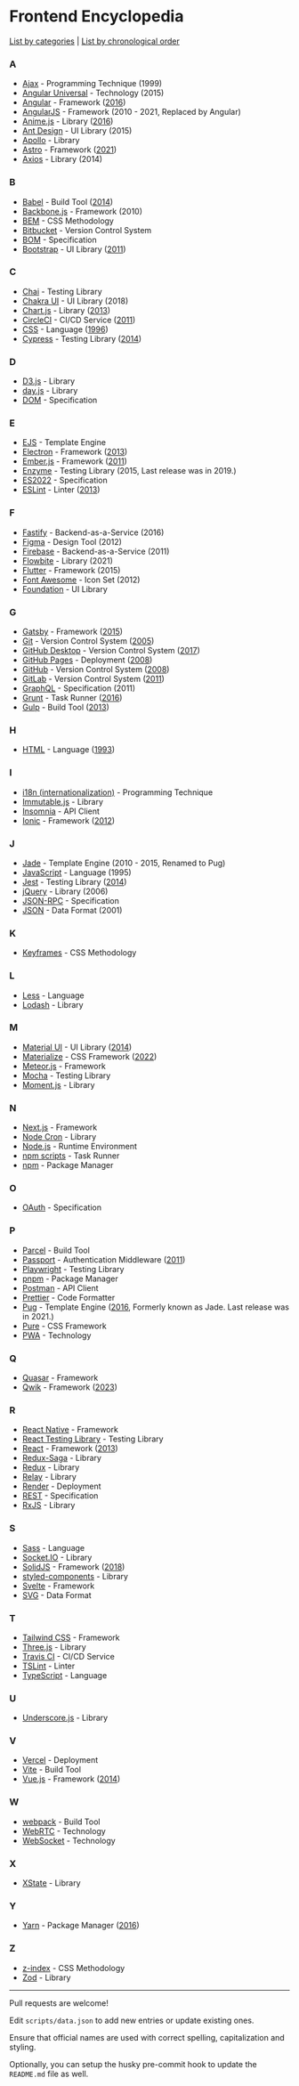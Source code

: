# Frontend Encyclopedia

[List by categories](categories.md) | [List by chronological order](chronological.md)

### A
- [Ajax](https://en.wikipedia.org/wiki/Ajax_(programming)) - Programming Technique (1999)
- [Angular Universal](https://angular.io/guide/universal) - Technology (2015)
- [Angular](https://angular.io) - Framework ([2016](https://en.wikipedia.org/wiki/Ajax_(programming)))
- [AngularJS](https://angularjs.org) - Framework (2010 - 2021, Replaced by Angular)
- [Anime.js](https://animejs.com) - Library ([2016](https://github.com/juliangarnier/anime/releases?page=2))
- [Ant Design](https://ant.design) - UI Library (2015)
- [Apollo](https://www.apollographql.com) - Library
- [Astro](https://astro.build/) - Framework ([2021](https://astro.build/blog/introducing-astro/))
- [Axios](https://axios-http.com) - Library (2014)

### B
- [Babel](https://babeljs.io) - Build Tool ([2014](https://babeljs.io/blog/2016/12/07/the-state-of-babel))
- [Backbone.js](https://backbonejs.org) - Framework (2010)
- [BEM](https://en.bem.info) - CSS Methodology
- [Bitbucket](https://bitbucket.org) - Version Control System
- [BOM](https://en.wikipedia.org/wiki/Browser_Object_Model) - Specification
- [Bootstrap](https://getbootstrap.com) - UI Library ([2011](https://getbootstrap.com/docs/4.1/about/overview/))

### C
- [Chai](https://www.chaijs.com) - Testing Library
- [Chakra UI](https://chakra-ui.com) - UI Library (2018)
- [Chart.js](https://www.chartjs.org) - Library ([2013](https://www.chartjs.org/docs/latest/))
- [CircleCI](https://circleci.com) - CI/CD Service ([2011](https://circleci.com/about/))
- [CSS](https://en.wikipedia.org/wiki/Cascading_Style_Sheets) - Language ([1996](https://en.wikipedia.org/wiki/CSS))
- [Cypress](https://www.cypress.io) - Testing Library ([2014](https://www.cypress.io/blog/2017/10/10/cypress-is-now-public-beta/))

### D
- [D3.js](https://d3js.org) - Library
- [day.js](https://day.js.org) - Library
- [DOM](https://en.wikipedia.org/wiki/Document_Object_Model) - Specification

### E
- [EJS](https://ejs.co/) - Template Engine
- [Electron](https://www.electronjs.org) - Framework ([2013](https://en.wikipedia.org/wiki/Electron_(software_framework)))
- [Ember.js](https://emberjs.com) - Framework ([2011](https://g.co/kgs/b5E63S))
- [Enzyme](https://enzymejs.github.io/enzyme/) - Testing Library (2015, Last release was in 2019.)
- [ES2022](https://en.wikipedia.org/wiki/ECMAScript_version_history#ES2022) - Specification
- [ESLint](https://eslint.org) - Linter ([2013](https://eslint.org/docs/latest/about/))

### F
- [Fastify](https://fastify.dev) - Backend-as-a-Service (2016)
- [Figma](https://www.figma.com) - Design Tool (2012)
- [Firebase](https://firebase.google.com) - Backend-as-a-Service (2011)
- [Flowbite](https://flowbite.com/) - Library (2021)
- [Flutter](https://flutter.dev) - Framework (2015)
- [Font Awesome](https://fontawesome.com) - Icon Set (2012)
- [Foundation](https://get.foundation) - UI Library

### G
- [Gatsby](https://www.gatsbyjs.com) - Framework ([2015](https://en.wikipedia.org/wiki/Gatsby_(JavaScript_framework)))
- [Git](https://git-scm.com) - Version Control System ([2005](https://en.wikipedia.org/wiki/Git))
- [GitHub Desktop](https://desktop.github.com/) - Version Control System ([2017](https://github.blog/2017-09-19-announcing-github-desktop-1-0/))
- [GitHub Pages](https://pages.github.com/) - Deployment ([2008](https://github.blog/2022-08-10-github-pages-now-uses-actions-by-default/))
- [GitHub](https://github.com) - Version Control System ([2008](https://en.wikipedia.org/wiki/GitHub#:~:text=Development%20of%20the%20GitHub.com,annual%20keynote%20called%20GitHub%20Universe.))
- [GitLab](https://docs.gitlab.com) - Version Control System ([2011](https://about.gitlab.com/company/history/#:~:text=So%20together%20with%20Valeriy%20Sizov,GitLab%20on%20October%208%2C%202011.))
- [GraphQL](https://graphql.org) - Specification (2011)
- [Grunt](https://gruntjs.com/) - Task Runner ([2016](https://en.wikipedia.org/wiki/Grunt_(software)))
- [Gulp](https://gulpjs.com) - Build Tool ([2013](https://en.wikipedia.org/wiki/Gulp.js))

### H
- [HTML](https://en.wikipedia.org/wiki/HTML) - Language ([1993](https://www.washington.edu/accesscomputing/webd2/student/unit1/module3/html_history.html#:~:text=1993%20%2D%20Present,official%20standard%20in%20December%201999.))

### I
- [i18n (internationalization)](https://en.wikipedia.org/wiki/Internationalization_and_localization) - Programming Technique
- [Immutable.js](https://immutable-js.com) - Library
- [Insomnia](https://insomnia.rest) - API Client
- [Ionic](https://ionicframework.com) - Framework ([2012](https://ionic.io/about))

### J
- [Jade](https://pugjs.org/api/getting-started.html) - Template Engine (2010 - 2015, Renamed to Pug)
- [JavaScript](https://en.wikipedia.org/wiki/JavaScript) - Language (1995)
- [Jest](https://jestjs.io) - Testing Library ([2014](https://github.com/jestjs/jest/issues/3))
- [jQuery](https://jquery.com) - Library (2006)
- [JSON-RPC](https://www.jsonrpc.org) - Specification
- [JSON](https://en.wikipedia.org/wiki/JSON) - Data Format (2001)

### K
- [Keyframes](https://developer.mozilla.org/en-US/docs/Web/CSS/@keyframes) - CSS Methodology

### L
- [Less](https://lesscss.org) - Language
- [Lodash](https://lodash.com) - Library

### M
- [Material UI](https://mui.com) - UI Library ([2014](https://mui.com/about/))
- [Materialize](https://materializecss.com/) - CSS Framework ([2022](https://materialize.com/docs/releases/))
- [Meteor.js](https://www.meteor.com) - Framework
- [Mocha](https://mochajs.org) - Testing Library
- [Moment.js](https://momentjs.com) - Library

### N
- [Next.js](https://nextjs.org) - Framework
- [Node Cron](https://github.com/node-cron/node-cron) - Library
- [Node.js](https://nodejs.org) - Runtime Environment
- [npm scripts](https://docs.npmjs.com/cli/v9/using-npm/scripts) - Task Runner
- [npm](https://www.npmjs.com) - Package Manager

### O
- [OAuth](https://oauth.net) - Specification

### P
- [Parcel](https://parceljs.org) - Build Tool
- [Passport](https://www.passportjs.org/) - Authentication Middleware ([2011](https://github.com/jaredhanson/passport))
- [Playwright](https://playwright.dev) - Testing Library
- [pnpm](https://pnpm.io/) - Package Manager
- [Postman](https://www.postman.com) - API Client
- [Prettier](https://prettier.io) - Code Formatter
- [Pug](https://pugjs.org/api/getting-started.html) - Template Engine ([2016](https://medium.com/@jawaragordon/pug-templates-a-developers-faithful-companion-1cd71355d4eb), Formerly known as Jade. Last release was in 2021.)
- [Pure](https://purecss.io/) - CSS Framework
- [PWA](https://en.wikipedia.org/wiki/Progressive_web_application) - Technology

### Q
- [Quasar](https://quasar.dev) - Framework
- [Qwik](https://qwik.builder.io/) - Framework ([2023](https://www.builder.io/blog/qwik-v1))

### R
- [React Native](https://reactnative.dev) - Framework
- [React Testing Library](https://testing-library.com/docs/react-testing-library/intro/) - Testing Library
- [React](https://react.dev) - Framework ([2013](https://www.youtube.com/watch?v=GW0rj4sNH2w))
- [Redux-Saga](https://redux-saga.js.org) - Library
- [Redux](https://redux.js.org) - Library
- [Relay](https://relay.dev) - Library
- [Render](https://render.com/) - Deployment
- [REST](https://en.wikipedia.org/wiki/Representational_state_transfer) - Specification
- [RxJS](https://rxjs.dev) - Library

### S
- [Sass](https://en.wikipedia.org/wiki/Sass_(stylesheet_language)) - Language
- [Socket.IO](https://socket.io) - Library
- [SolidJS](https://www.solidjs.com/) - Framework ([2018](https://www.thisdot.co/blog/solidjs-fundamentals-and-building-your-first-solidjs-app/))
- [styled-components](https://styled-components.com) - Library
- [Svelte](https://svelte.dev) - Framework
- [SVG](https://en.wikipedia.org/wiki/SVG) - Data Format

### T
- [Tailwind CSS](https://tailwindcss.com) - Framework
- [Three.js](https://threejs.org) - Library
- [Travis CI](https://www.travis-ci.com) - CI/CD Service
- [TSLint](https://palantir.github.io/tslint) - Linter
- [TypeScript](https://www.typescriptlang.org) - Language

### U
- [Underscore.js](https://underscorejs.org) - Library

### V
- [Vercel](https://vercel.com/) - Deployment
- [Vite](https://vitejs.dev) - Build Tool
- [Vue.js](https://vuejs.org) - Framework ([2014](https://blog.evanyou.me/2014/02/11/first-week-of-launching-an-oss-project/))

### W
- [webpack](https://webpack.js.org) - Build Tool
- [WebRTC](https://webrtc.org) - Technology
- [WebSocket](https://en.wikipedia.org/wiki/WebSocket) - Technology

### X
- [XState](https://xstate.js.org) - Library

### Y
- [Yarn](https://yarnpkg.com) - Package Manager ([2016](https://en.wikipedia.org/wiki/Yarn_(package_manager)))

### Z
- [z-index](https://en.wikipedia.org/wiki/Z-order#z-index) - CSS Methodology
- [Zod](https://zod.dev) - Library

---

Pull requests are welcome!

Edit `scripts/data.json` to add new entries or update existing ones.

Ensure that official names are used with correct spelling, capitalization and styling. 

Optionally, you can setup the husky pre-commit hook to update the `README.md` file as well.